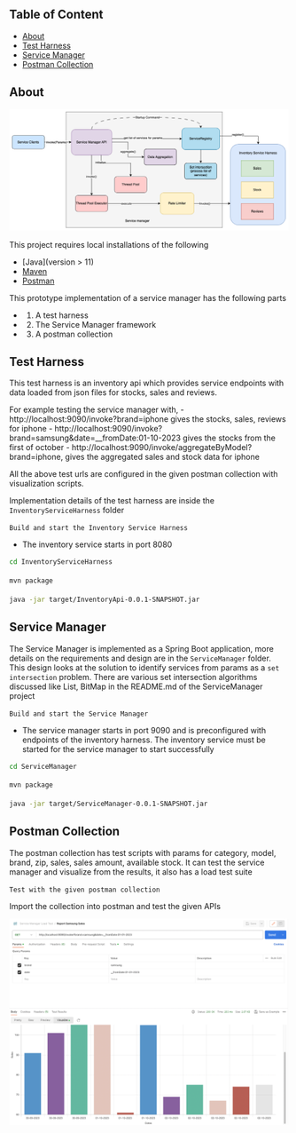 ## Table of Content

- [About](#About)
- [Test Harness](#TestHarness)
- [Service Manager](#ServiceManager)
- [Postman Collection](#PostmanCollection)

## About

![cover](./docs/ServiceManagerUsecase.png?raw=true)

This project requires local installations of the following

- [Java](version > 11)
- [Maven](https://maven.apache.org/install.html)
- [Postman](https://www.postman.com/home)

This prototype implementation of a service manager has the following parts

- 1. A test harness
- 2. The Service Manager framework
- 3. A postman collection

## Test Harness

This test harness is an inventory api which provides service endpoints with data loaded from json files for stocks, sales and reviews.

For example testing the service manager with,
    - http://localhost:9090/invoke?brand=iphone gives the stocks, sales, reviews for iphone
    - http://localhost:9090/invoke?brand=samsung&date=__fromDate:01-10-2023 gives the stocks from the first of october
    - http://localhost:9090/invoke/aggregateByModel?brand=iphone, gives the aggregated sales and stock data for iphone

All the above test urls are configured in the given postman collection with visualization scripts.

Implementation details of the test harness are inside the `InventoryServiceHarness` folder

`Build and start the Inventory Service Harness`

- The inventory service starts in port 8080

```bash
cd InventoryServiceHarness

mvn package

java -jar target/InventoryApi-0.0.1-SNAPSHOT.jar
```

## Service Manager

The Service Manager is implemented as a Spring Boot application, more details on the requirements and design are in the `ServiceManager` folder.
This design looks at the solution to identify services from params as a `set intersection` problem. There are various set intersection algorithms discussed like List, BitMap in the README.md of the ServiceManager project

`Build and start the Service Manager`

- The service manager starts in port 9090 and is preconfigured with endpoints of the inventory harness. The inventory service must be started for the service manager to start successfully

```bash
cd ServiceManager

mvn package

java -jar target/ServiceManager-0.0.1-SNAPSHOT.jar
```

## Postman Collection

The postman collection has test scripts with params for category, model, brand, zip, sales, sales amount, available stock.
It can test the service manager and visualize from the results, it also has a load test suite

`Test with the given postman collection`

Import the collection into postman and test the given APIs

![PostmanTest](https://github.com/deepakrkris/samplespring/blob/main/docs/Postman_Test.png?raw=true)
